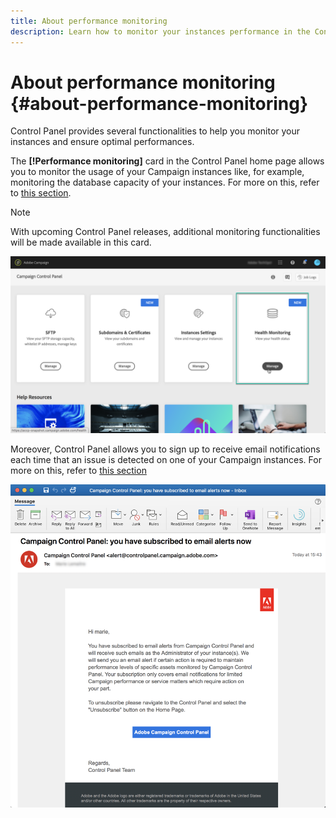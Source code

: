 ```yaml
---
title: About performance monitoring
description: Learn how to monitor your instances performance in the Control Panel
---
```


# About performance monitoring {#about-performance-monitoring}

Control Panel provides several functionalities to help you monitor your instances and ensure optimal performances.

The **[!Performance monitoring]** card in the Control Panel home page allows you to monitor the usage of your Campaign instances like, for example, monitoring the database capacity of your instances. For more on this, refer to [this section](../../performance-monitoring/using/database-monitoring.md).

>[!NOTE]
>
>With upcoming Control Panel releases, additional monitoring functionalities will be made available in this card.

![](assets/performance_card.png)

Moreover, Control Panel allows you to sign up to receive email notifications each time that an issue is detected on one of your Campaign instances. For more on this, refer to [this section](../../performance-monitoring/using/email-alerting.md)

![](assets/email_subscription.png)
